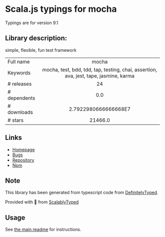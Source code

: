 
# Scala.js typings for mocha

Typings are for version 9.1

## Library description:
simple, flexible, fun test framework

|                    |                 |
| ------------------ | :-------------: |
| Full name          | mocha |
| Keywords           | mocha, test, bdd, tdd, tap, testing, chai, assertion, ava, jest, tape, jasmine, karma |
| # releases         | 24 |
| # dependents       | 0.0 |
| # downloads        | 2.7922980666666668E7 |
| # stars            | 21466.0 |

## Links
- [Homepage](https://mochajs.org/)
- [Bugs](https://github.com/mochajs/mocha/issues/)
- [Repository](https://github.com/mochajs/mocha)
- [Npm](https://www.npmjs.com/package/mocha)
    


## Note
This library has been generated from typescript code from [DefinitelyTyped](https://definitelytyped.org).

Provided with :purple_heart: from [ScalablyTyped](https://github.com/oyvindberg/ScalablyTyped)

## Usage
See [the main readme](../../readme.md) for instructions.


